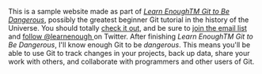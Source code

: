 This is a sample website made as part of [*Learn EnoughTM Git to Be Dangerous*](http://learnenough.com/git-tutorial), possibly the greatest beginner Git tutorial in the history of the Universe. You should totally [ check it out](http://learnenough.com/git-tutorial), and be sure to [join the email list](http://learnenough.com/#email_list) and [follow @learnenough ](http://twitter.com/learnenough) on Twitter.
After finishing *Learn EnoughTM Git to Be Dangerous*, I'll know enough Git to be *dangerous*. This means you'll be able to use Git to track changes in your projects, back up data, share your work with others, and collaborate with programmers and other users of Git.
